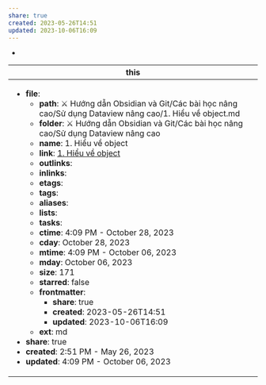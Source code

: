 ```yaml
---
share: true
created: 2023-05-26T14:51
updated: 2023-10-06T16:09
---
```

-
| this                                                                                                                                                                                                                                                                                                                                                                                                                                                                                                                                                                                                                                                                                                                                                                                                                                                                                                                                                                                                                                                                                                                                                                                                                                      |
| ----------------------------------------------------------------------------------------------------------------------------------------------------------------------------------------------------------------------------------------------------------------------------------------------------------------------------------------------------------------------------------------------------------------------------------------------------------------------------------------------------------------------------------------------------------------------------------------------------------------------------------------------------------------------------------------------------------------------------------------------------------------------------------------------------------------------------------------------------------------------------------------------------------------------------------------------------------------------------------------------------------------------------------------------------------------------------------------------------------------------------------------------------------------------------------------------------------------------------------------- |
| <ul><li><b>file</b>: <ul><li><b>path</b>: ⚔️ Hướng dẫn Obsidian và Git/Các bài học nâng cao/Sử dụng Dataview nâng cao/1. Hiểu về object.md</li><li><b>folder</b>: ⚔️ Hướng dẫn Obsidian và Git/Các bài học nâng cao/Sử dụng Dataview nâng cao</li><li><b>name</b>: 1. Hiểu về object</li><li><b>link</b>: [1. Hiểu về object](%E2%9A%94%EF%B8%8F%20H%C6%B0%E1%BB%9Bng%20d%E1%BA%ABn%20Obsidian%20v%C3%A0%20Git/C%C3%A1c%20b%C3%A0i%20h%E1%BB%8Dc%20n%C3%A2ng%20cao/S%E1%BB%AD%20d%E1%BB%A5ng%20Dataview%20n%C3%A2ng%20cao/1.%20Hi%E1%BB%83u%20v%E1%BB%81%20object.md.md)</li><li><b>outlinks</b>: <ul></ul></li><li><b>inlinks</b>: <ul></ul></li><li><b>etags</b>: <ul></ul></li><li><b>tags</b>: <ul></ul></li><li><b>aliases</b>: <ul></ul></li><li><b>lists</b>: <ul></ul></li><li><b>tasks</b>: <ul></ul></li><li><b>ctime</b>: 4:09 PM - October 28, 2023</li><li><b>cday</b>: October 28, 2023</li><li><b>mtime</b>: 4:09 PM - October 06, 2023</li><li><b>mday</b>: October 06, 2023</li><li><b>size</b>: 171</li><li><b>starred</b>: false</li><li><b>frontmatter</b>: <ul><li><b>share</b>: true</li><li><b>created</b>: 2023-05-26T14:51</li><li><b>updated</b>: 2023-10-06T16:09</li></ul></li><li><b>ext</b>: md</li></ul></li><li><b>share</b>: true</li><li><b>created</b>: 2:51 PM - May 26, 2023</li><li><b>updated</b>: 4:09 PM - October 06, 2023</li></ul> |

